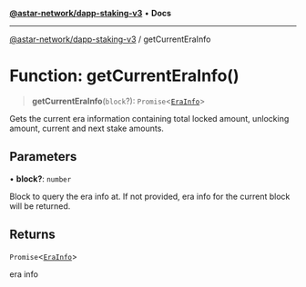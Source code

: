 [**@astar-network/dapp-staking-v3**](../README.md) • **Docs**

***

[@astar-network/dapp-staking-v3](../globals.md) / getCurrentEraInfo

# Function: getCurrentEraInfo()

> **getCurrentEraInfo**(`block`?): `Promise`\<[`EraInfo`](../interfaces/EraInfo.md)\>

Gets the current era information containing total locked amount, unlocking amount, current and next stake amounts.

## Parameters

• **block?**: `number`

Block to query the era info at. If not provided, era info for the current block will be returned.

## Returns

`Promise`\<[`EraInfo`](../interfaces/EraInfo.md)\>

era info
